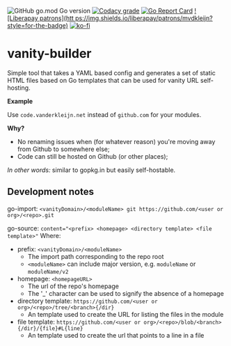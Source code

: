 ![GitHub go.mod Go version](https://img.shields.io/github/go-mod/go-version/mvdkleijn/vanity-builder?style=for-the-badge)
[![Codacy grade](https://img.shields.io/codacy/grade/dd407766bf6249e28daa954348d5e672?style=for-the-badge)](https://app.codacy.com/gh/mvdkleijn/vanity-builder)
[![Go Report Card](https://goreportcard.com/badge/github.com/mvdkleijn/vanity-builder?style=for-the-badge)](https://goreportcard.com/report/github.com/mvdkleijn/vanity-builder) [![Liberapay patrons](htt
ps://img.shields.io/liberapay/patrons/mvdkleijn?style=for-the-badge)](https://liberapay.com/mvdkleijn/) [![ko-fi](https://ko-fi.com/img/githubbutton_sm.svg)](https://ko-fi.com/O4O7H6C73)

# vanity-builder

Simple tool that takes a YAML based config and generates a set of static HTML files
based on Go templates that can be used for vanity URL self-hosting.

**Example**

Use `code.vanderkleijn.net` instead of `github.com` for your modules.

**Why?**

- No renaming issues when (for whatever reason) you're moving away from Github to somewhere else;
- Code can still be hosted on Github (or other places);

_In other words:_ similar to gopkg.in but easily self-hostable.

## Development notes

go-import: `<vanityDomain>/<moduleName> git https://github.com/<user or org>/<repo>.git`

go-source: `content="<prefix> <homepage> <directory template> <file template>"`
Where:
  - prefix: `<vanityDomain>/<moduleName>`
    - The import path corresponding to the repo root
    - `<moduleName>` can include major version, e.g. `moduleName` or `moduleName/v2`
  - homepage: `<homepageURL>`
    - The url of the repo's homepage
    - The '_' character can be used to signify the absence of a homepage
  - directory template: `https://github.com/<user or org>/<repo>/tree/<branch>{/dir}`
    - An template used to create the URL for listing the files in the module
  - file template: `https://github.com/<user or org>/<repo>/blob/<branch>{/dir}/{file}#L{line}`
    - An template used to create the url that points to a line in a file